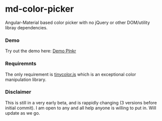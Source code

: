 # md-color-picker
Angular-Material based color picker with no jQuery or other DOM/utility libray dependencies.

### Demo
Try out the demo here: [Demo Plnkr](http://embed.plnkr.co/9HSsBhOro5V7TQOHf1fH/preview)

### Requiremnts
The only requirement is [tinycolor.js](https://github.com/bgrins/TinyColor) which is an exceptional color manipulation library.

### Disclaimer
This is still in a very early beta, and is rappidly changing (3 versions before initial commit).  I am open to any and all help anyone is willing to put in.  Will update as we go.
